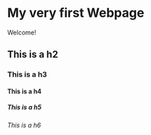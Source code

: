 # My very first Webpage

Welcome!

## This is a h2

### This is a h3

#### This is a h4

##### This is a h5

###### This is a h6

